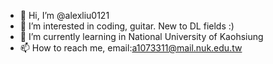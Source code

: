 - 👋 Hi, I’m @alexliu0121
- 👀 I’m interested in coding, guitar. New to DL fields :)
- 🌱 I’m currently learning in National University of Kaohsiung
- 📫 How to reach me, email:a1073311@mail.nuk.edu.tw

<!---
alexliu0121/alexliu0121 is a ✨ special ✨ repository because its `README.md` (this file) appears on your GitHub profile.
You can click the Preview link to take a look at your changes.
--->
